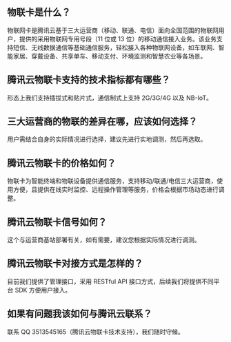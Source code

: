 ## 物联卡是什么？
物联网卡是腾讯云基于三大运营商（移动、联通、电信）面向全国范围的物联网用户，提供的采用物联网专用号段（11 位或 13 位）的移动通信接入业务。该业务支持短信、无线数据通信等基础通信服务，轻松接入各种物联网设备，如车联网、智能家居、穿戴设备、共享单车、移动支付、环境监测和智慧农业等各场景。

## 腾讯云物联卡支持的技术指标都有哪些？
形态上我们支持插拔式和贴片式，通信制式上支持 2G/3G/4G 以及 NB-IoT。

## 三大运营商的物联的差异在哪，应该如何选择？
用户需结合自身的实际情况进行选择，建议先进行实地调测，然后再选取。

## 腾讯云物联卡的价格如何？
物联卡为智能终端和物联设备提供通信服务，支持移动/联通/电信三大运营商，使用方便，且提供在线实时监控、远程操作管理等服务，价格会根据市场动态进行调整。

## 腾讯云物联卡信号如何？
这个与运营商基站部署有关，如有需要，建议您根据实际情况进行调测。

## 腾讯云物联卡对接方式是怎样的？
目前我们提供了管理接口，采用 RESTful API 接口方式，后续我们将提供不同平台 SDK 方便用户接入。

## 如果有问题我该如何与腾讯云联系？
联系 QQ 3513545165（腾讯云物联卡技术支持），我们随时守候。

